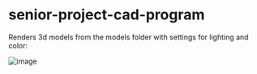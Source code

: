﻿# senior-project-cad-program

Renders 3d models from the models folder with settings for lighting and color:

![image](https://user-images.githubusercontent.com/72576361/232976992-4ee18320-ec56-4ad8-927b-0d5f4c602d1e.png)
